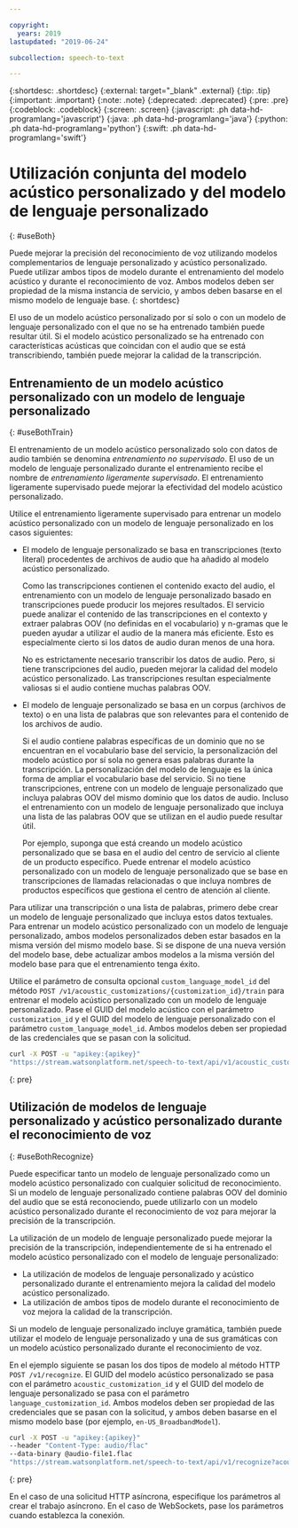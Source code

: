 ```yaml
---

copyright:
  years: 2019
lastupdated: "2019-06-24"

subcollection: speech-to-text

---
```


{:shortdesc: .shortdesc}
{:external: target="_blank" .external}
{:tip: .tip}
{:important: .important}
{:note: .note}
{:deprecated: .deprecated}
{:pre: .pre}
{:codeblock: .codeblock}
{:screen: .screen}
{:javascript: .ph data-hd-programlang='javascript'}
{:java: .ph data-hd-programlang='java'}
{:python: .ph data-hd-programlang='python'}
{:swift: .ph data-hd-programlang='swift'}

# Utilización conjunta del modelo acústico personalizado y del modelo de lenguaje personalizado
{: #useBoth}

Puede mejorar la precisión del reconocimiento de voz utilizando modelos complementarios de lenguaje personalizado y acústico personalizado. Puede utilizar ambos tipos de modelo durante el entrenamiento del modelo acústico y durante el reconocimiento de voz. Ambos modelos deben ser propiedad de la misma instancia de servicio, y ambos deben basarse en el mismo modelo de lenguaje base.
{: shortdesc}

El uso de un modelo acústico personalizado por sí solo o con un modelo de lenguaje personalizado con el que no se ha entrenado también puede resultar útil. Si el modelo acústico personalizado se ha entrenado con características acústicas que coincidan con el audio que se está transcribiendo, también puede mejorar la calidad de la transcripción.

## Entrenamiento de un modelo acústico personalizado con un modelo de lenguaje personalizado
{: #useBothTrain}

El entrenamiento de un modelo acústico personalizado solo con datos de audio también se denomina *entrenamiento no supervisado*. El uso de un modelo de lenguaje personalizado durante el entrenamiento recibe el nombre de *entrenamiento ligeramente supervisado*. El entrenamiento ligeramente supervisado puede mejorar la efectividad del modelo acústico personalizado.

Utilice el entrenamiento ligeramente supervisado para entrenar un modelo acústico personalizado con un modelo de lenguaje personalizado en los casos siguientes:

-   El modelo de lenguaje personalizado se basa en transcripciones (texto literal) procedentes de archivos de audio que ha añadido al modelo acústico personalizado.

    Como las transcripciones contienen el contenido exacto del audio, el entrenamiento con un modelo de lenguaje personalizado basado en transcripciones puede producir los mejores resultados. El servicio puede analizar el contenido de las transcripciones en el contexto y extraer palabras OOV (no definidas en el vocabulario) y n-gramas que le pueden ayudar a utilizar el audio de la manera más eficiente. Esto es especialmente cierto si los datos de audio duran menos de una hora.

    No es estrictamente necesario transcribir los datos de audio. Pero, si tiene transcripciones del audio, pueden mejorar la calidad del modelo acústico personalizado. Las transcripciones resultan especialmente valiosas si el audio contiene muchas palabras OOV.
-   El modelo de lenguaje personalizado se basa en un corpus (archivos de texto) o en una lista de palabras que son relevantes para el contenido de los archivos de audio.

    Si el audio contiene palabras específicas de un dominio que no se encuentran en el vocabulario base del servicio, la personalización del modelo acústico por sí sola no genera esas palabras durante la transcripción. La personalización del modelo de lenguaje es la única forma de ampliar el vocabulario base del servicio. Si no tiene transcripciones, entrene con un modelo de lenguaje personalizado que incluya palabras OOV del mismo dominio que los datos de audio. Incluso el entrenamiento con un modelo de lenguaje personalizado que incluya una lista de las palabras OOV que se utilizan en el audio puede resultar útil.

    Por ejemplo, suponga que está creando un modelo acústico personalizado que se basa en el audio del centro de servicio al cliente de un producto específico. Puede entrenar el modelo acústico personalizado con un modelo de lenguaje personalizado que se base en transcripciones de llamadas relacionadas o que incluya nombres de productos específicos que gestiona el centro de atención al cliente.

Para utilizar una transcripción o una lista de palabras, primero debe crear un modelo de lenguaje personalizado que incluya estos datos textuales. Para entrenar un modelo acústico personalizado con un modelo de lenguaje personalizado, ambos modelos personalizados deben estar basados en la misma versión del mismo modelo base. Si se dispone de una nueva versión del modelo base, debe actualizar ambos modelos a la misma versión del modelo base para que el entrenamiento tenga éxito.

Utilice el parámetro de consulta opcional `custom_language_model_id` del método `POST /v1/acoustic_customizations/{customization_id}/train` para entrenar el modelo acústico personalizado con un modelo de lenguaje personalizado. Pase el GUID del modelo acústico con el parámetro `customization_id` y el GUID del modelo de lenguaje personalizado con el parámetro `custom_language_model_id`. Ambos modelos deben ser propiedad de las credenciales que se pasan con la solicitud.

```bash
curl -X POST -u "apikey:{apikey}"
"https://stream.watsonplatform.net/speech-to-text/api/v1/acoustic_customizations/{customization_id}/train?custom_language_model_id={customization_id}"
```
{: pre}

## Utilización de modelos de lenguaje personalizado y acústico personalizado durante el reconocimiento de voz
{: #useBothRecognize}

Puede especificar tanto un modelo de lenguaje personalizado como un modelo acústico personalizado con cualquier solicitud de reconocimiento. Si un modelo de lenguaje personalizado contiene palabras OOV del dominio del audio que se está reconociendo, puede utilizarlo con un modelo acústico personalizado durante el reconocimiento de voz para mejorar la precisión de la transcripción.

La utilización de un modelo de lenguaje personalizado puede mejorar la precisión de la transcripción, independientemente de si ha entrenado el modelo acústico personalizado con el modelo de lenguaje personalizado:

-   La utilización de modelos de lenguaje personalizado y acústico personalizado durante el entrenamiento mejora la calidad del modelo acústico personalizado.
-   La utilización de ambos tipos de modelo durante el reconocimiento de voz mejora la calidad de la transcripción.

Si un modelo de lenguaje personalizado incluye gramática, también puede utilizar el modelo de lenguaje personalizado y una de sus gramáticas con un modelo acústico personalizado durante el reconocimiento de voz.

En el ejemplo siguiente se pasan los dos tipos de modelo al método HTTP `POST /v1/recognize`. El GUID del modelo acústico personalizado se pasa con el parámetro `acoustic_customization_id` y el GUID del modelo de lenguaje personalizado se pasa con el parámetro `language_customization_id`. Ambos modelos deben ser propiedad de las credenciales que se pasan con la solicitud, y ambos deben basarse en el mismo modelo base (por ejemplo, `en-US_BroadbandModel`).

```bash
curl -X POST -u "apikey:{apikey}"
--header "Content-Type: audio/flac"
--data-binary @audio-file1.flac
"https://stream.watsonplatform.net/speech-to-text/api/v1/recognize?acoustic_customization_id={customization_id}&language_customization_id={customization_id}"
```
{: pre}

En el caso de una solicitud HTTP asíncrona, especifique los parámetros al crear el trabajo asíncrono. En el caso de WebSockets, pase los parámetros cuando establezca la conexión.

